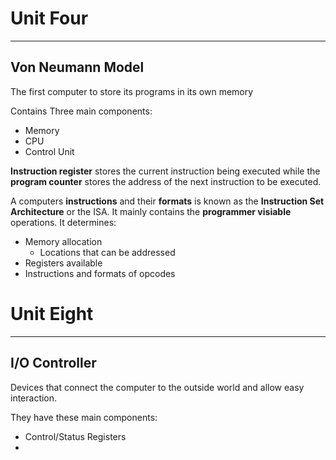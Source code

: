 # Unit Four
---
## Von Neumann Model

The first computer to store its programs in its own memory

Contains Three main components:
- Memory
- CPU
- Control Unit

**Instruction register** stores the current instruction being executed while the **program counter** stores the address of the next instruction to be executed.

A computers **instructions** and their **formats** is known as the **Instruction Set Architecture** or the ISA. It mainly contains the **programmer visiable** operations. It determines:
- Memory allocation
	- Locations that can be addressed
- Registers available
- Instructions and formats of opcodes

# Unit Eight
---
## I/O Controller

Devices that connect the computer to the outside world and allow easy interaction.

They have these main components:
- Control/Status Registers
- 